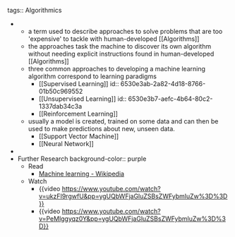 tags:: Algorithmics

-
	- a term used to describe approaches to solve problems that are too 'expensive' to tackle with human-developed [[Algorithms]]
	- the approaches task the machine to discover its own algorithm without needing explicit instructions found in human-developed [[Algorithms]]
	- three common approaches to developing a machine learning algorithm correspond to learning paradigms
		- [[Supervised Learning]]
		  id:: 6530e3ab-2a82-4d18-8766-01b50c969552
		- [[Unsupervised Learning]]
		  id:: 6530e3b7-aefc-4b64-80c2-1337dab34c3a
		- [[Reinforcement Learning]]
	- usually a model is created, trained on some data and can then be used to make predictions about new, unseen data.
		- [[Support Vector Machine]]
		- [[Neural Network]]
-
- Further Research
  background-color:: purple
	- Read
		- [Machine learning - Wikipedia](https://en.wikipedia.org/wiki/Machine_learning)
	- Watch
		- {{video https://www.youtube.com/watch?v=ukzFI9rgwfU&pp=ygUQbWFjaGluZSBsZWFybmluZw%3D%3D}}
		- {{video https://www.youtube.com/watch?v=PeMlggyqz0Y&pp=ygUQbWFjaGluZSBsZWFybmluZw%3D%3D}}